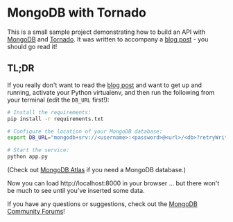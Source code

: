 # MongoDB with Tornado

This is a small sample project demonstrating how to build an API with [MongoDB](https://developer.mongodb.com/) and [Tornado](https://www.tornadoweb.org/en/stable/).
It was written to accompany a [blog post](https://developer.mongodb.com/quickstart/python-quickstart-tornado/) - you should go read it!

## TL;DR

If you really don't want to read the [blog post](https://developer.mongodb.com/quickstart/python-quickstart-tornado/) and want to get up and running,
activate your Python virtualenv, and then run the following from your terminal (edit the `DB_URL` first!):

```bash
# Install the requirements:
pip install -r requirements.txt

# Configure the location of your MongoDB database:
export DB_URL="mongodb+srv://<username>:<password>@<url>/<db>?retryWrites=true&w=majority"

# Start the service:
python app.py
```

(Check out [MongoDB Atlas](https://www.mongodb.com/cloud/atlas) if you need a MongoDB database.)

Now you can load http://localhost:8000 in your browser ... but there won't be much to see until you've inserted some data.

If you have any questions or suggestions, check out the [MongoDB Community Forums](https://developer.mongodb.com/community/forums/)!